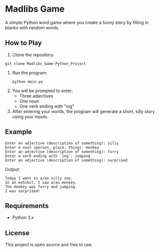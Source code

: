 # Madlibs Game

A simple Python word game where you create a funny story by filling in blanks with random words.

## How to Play

1. Clone the repository
```
git clone Madlibs_Game-Python_Project
```
1. Run the program:
   ```
   python main.py
   ```
2. You will be prompted to enter:
   - Three adjectives
   - One noun
   - One verb ending with "ing"
3. After entering your words, the program will generate a short, silly story using your inputs.

## Example

```
Enter an adjective (description of something): silly
Enter a noun (person, place, thing): monkey
Enter an adjective (description of something): furry
Enter a verb ending with 'ing': jumping
Enter an adjective (description of something): surprised
```

Output:
```
Today I went to a/an silly zoo.
In an exhibit, I saw a/an monkey.
The monkey was furry and jumping.
I was surprised!
```

## Requirements

- Python 3.x

## License

This project is open source and free to use.